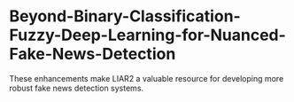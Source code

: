 # Beyond-Binary-Classification-Fuzzy-Deep-Learning-for-Nuanced-Fake-News-Detection
These enhancements make LIAR2 a valuable resource for developing more robust fake news detection systems.
